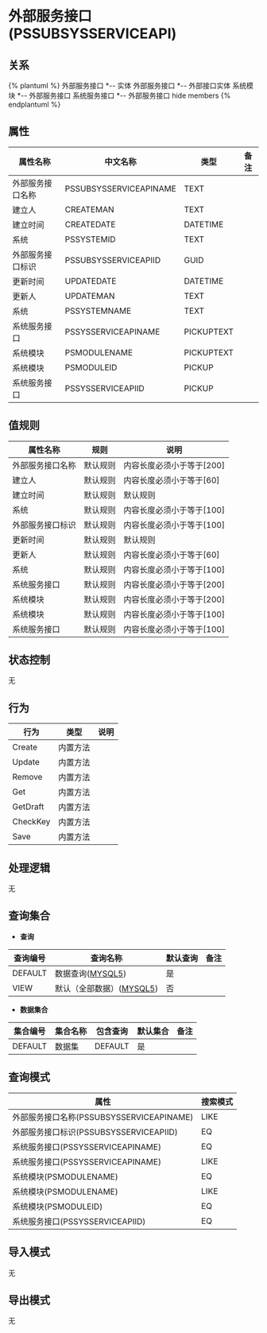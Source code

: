 # 外部服务接口(PSSUBSYSSERVICEAPI)

  

## 关系
{% plantuml %}
外部服务接口 *-- 实体 
外部服务接口 *-- 外部接口实体 
系统模块 *-- 外部服务接口 
系统服务接口 *-- 外部服务接口 
hide members
{% endplantuml %}

## 属性

| 属性名称        |    中文名称    | 类型     |  备注  |
| --------   |------------| -----   |  -------- | 
|外部服务接口名称|PSSUBSYSSERVICEAPINAME|TEXT|&nbsp;|
|建立人|CREATEMAN|TEXT|&nbsp;|
|建立时间|CREATEDATE|DATETIME|&nbsp;|
|系统|PSSYSTEMID|TEXT|&nbsp;|
|外部服务接口标识|PSSUBSYSSERVICEAPIID|GUID|&nbsp;|
|更新时间|UPDATEDATE|DATETIME|&nbsp;|
|更新人|UPDATEMAN|TEXT|&nbsp;|
|系统|PSSYSTEMNAME|TEXT|&nbsp;|
|系统服务接口|PSSYSSERVICEAPINAME|PICKUPTEXT|&nbsp;|
|系统模块|PSMODULENAME|PICKUPTEXT|&nbsp;|
|系统模块|PSMODULEID|PICKUP|&nbsp;|
|系统服务接口|PSSYSSERVICEAPIID|PICKUP|&nbsp;|

## 值规则
| 属性名称    | 规则    |  说明  |
| --------   |------------| ----- | 
|外部服务接口名称|默认规则|内容长度必须小于等于[200]|
|建立人|默认规则|内容长度必须小于等于[60]|
|建立时间|默认规则|默认规则|
|系统|默认规则|内容长度必须小于等于[100]|
|外部服务接口标识|默认规则|内容长度必须小于等于[100]|
|更新时间|默认规则|默认规则|
|更新人|默认规则|内容长度必须小于等于[60]|
|系统|默认规则|内容长度必须小于等于[100]|
|系统服务接口|默认规则|内容长度必须小于等于[200]|
|系统模块|默认规则|内容长度必须小于等于[200]|
|系统模块|默认规则|内容长度必须小于等于[100]|
|系统服务接口|默认规则|内容长度必须小于等于[100]|

## 状态控制

无


## 行为
| 行为    | 类型    |  说明  |
| --------   |------------| ----- | 
|Create|内置方法|&nbsp;|
|Update|内置方法|&nbsp;|
|Remove|内置方法|&nbsp;|
|Get|内置方法|&nbsp;|
|GetDraft|内置方法|&nbsp;|
|CheckKey|内置方法|&nbsp;|
|Save|内置方法|&nbsp;|

## 处理逻辑
无

## 查询集合

* **查询**

| 查询编号 | 查询名称       | 默认查询 |   备注|
| --------  | --------   | --------   | ----- |
|DEFAULT|数据查询([MYSQL5](../../appendix/query_MYSQL5.md#PSSubSysServiceAPI_Default))|是|&nbsp;|
|VIEW|默认（全部数据）([MYSQL5](../../appendix/query_MYSQL5.md#PSSubSysServiceAPI_View))|否|&nbsp;|

* **数据集合**

| 集合编号 | 集合名称   |  包含查询  | 默认集合 |   备注|
| --------  | --------   | -------- | --------   | ----- |
|DEFAULT|数据集|DEFAULT|是|&nbsp;|

## 查询模式
| 属性      |    搜索模式     |
| --------   |------------|
|外部服务接口名称(PSSUBSYSSERVICEAPINAME)|LIKE|
|外部服务接口标识(PSSUBSYSSERVICEAPIID)|EQ|
|系统服务接口(PSSYSSERVICEAPINAME)|EQ|
|系统服务接口(PSSYSSERVICEAPINAME)|LIKE|
|系统模块(PSMODULENAME)|EQ|
|系统模块(PSMODULENAME)|LIKE|
|系统模块(PSMODULEID)|EQ|
|系统服务接口(PSSYSSERVICEAPIID)|EQ|

## 导入模式
无


## 导出模式
无
